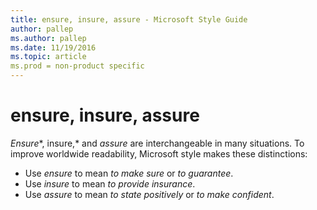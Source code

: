 ```yaml
---
title: ensure, insure, assure - Microsoft Style Guide
author: pallep
ms.author: pallep
ms.date: 11/19/2016
ms.topic: article
ms.prod = non-product specific
---
```


# ensure, insure, assure

*Ensure**, insure,* and *assure* are interchangeable in many situations. To improve worldwide readability, Microsoft style makes these distinctions:

  - Use *ensure* to mean *to make sure* or *to guarantee*. 
  - Use *insure* to mean *to provide insurance*. 
  - Use *assure* to mean *to state positively* or *to make confident*. 
